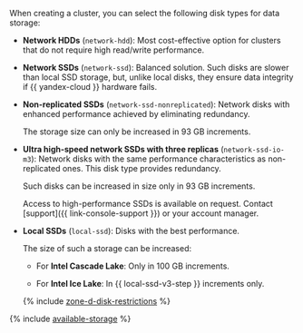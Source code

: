 When creating a cluster, you can select the following disk types for data storage:

* **Network HDDs** (`network-hdd`): Most cost-effective option for clusters that do not require high read/write performance.
* **Network SSDs** (`network-ssd`): Balanced solution. Such disks are slower than local SSD storage, but, unlike local disks, they ensure data integrity if {{ yandex-cloud }} hardware fails.
* **Non-replicated SSDs** (`network-ssd-nonreplicated`): Network disks with enhanced performance achieved by eliminating redundancy.

  The storage size can only be increased in 93 GB increments.


* **Ultra high-speed network SSDs with three replicas** (`network-ssd-io-m3`): Network disks with the same performance characteristics as non-replicated ones. This disk type provides redundancy.

  Such disks can be increased in size only in 93 GB increments.

  Access to high-performance SSDs is available on request. Contact [support]({{ link-console-support }}) or your account manager.


* **Local SSDs** (`local-ssd`): Disks with the best performance.

  The size of such a storage can be increased:
  
  * For **Intel Cascade Lake**: Only in 100 GB increments.
  
  * For **Intel Ice Lake**: In {{ local-ssd-v3-step }} increments only.

  {% include [zone-d-disk-restrictions](../ru-central1-d-local-ssd.md) %}

{% include [available-storage](../available-storage.md) %}
